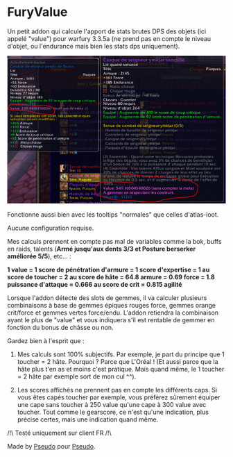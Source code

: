 # FuryValue

Un petit addon qui calcule l'apport de stats brutes DPS des objets (ici appelé "value") pour warfury 3.3.5a (ne prend pas en compte le niveau d'objet, ou l'endurance mais bien les stats dps uniquement).

![Alt text](./screenshot.PNG "Title")

Fonctionne aussi bien avec les tooltips "normales" que celles d'atlas-loot.

Aucune configuration requise.

Mes calculs prennent en compte pas mal de variables comme la bok, buffs en raids, talents (**Armé jusqu'aux dents 3/3 et Posture berserker améliorée 5/5**), etc... :

**1 value = 1 score de pénétration d'armure = 1 score d'expertise = 1 au score de toucher = 2 au score de hâte = 64.8 armure = 0.69 force = 1.8 puissance d'attaque = 0.666 au score de crit = 0.815 agilité**

Lorsque l'addon détecte des slots de gemmes, il va calculer plusieurs combinaisons à base de gemmes épiques rouges force, gemmes orange crit/force et gemmes vertes force/endu. L'addon retiendra la combinaison ayant le plus de "value" et vous indiquera s'il est rentable de gemmer en fonction du bonus de châsse ou non.

Gardez bien à l'esprit que :

1) Mes calculs sont 100% subjectifs. Par exemple, je part du principe que 1 toucher = 2 hâte. Pourquoi ? Parce que L'Oréal ! (Et aussi parce que la hâte plus t'en as et moins c'est pratique. Mais quand même, le 1 toucher = 2 hâte par exemple sort de mon cul ^^).

2) Les scores affichés ne prennent pas en compte les différents caps. Si vous êtes capés toucher par exemple, vous préfèrez sûrement équiper une cape sans toucher à 250 value qu'une cape à 300 value avec toucher. Tout comme le gearscore, ce n'est qu'une indication, plus précise certes, mais une indication quand même.

/!\ Testé uniquement sur client FR /!\

Made by [Pseudo](https://way-of-elendil.fr/armory/character/779469-pseudo) pour [Pseudo](https://way-of-elendil.fr/armory/character/779469-pseudo).

